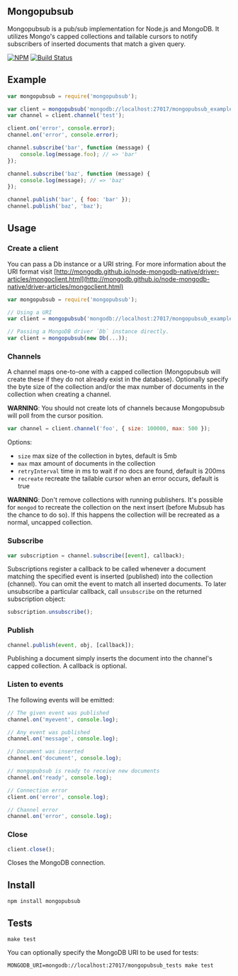 ## Mongopubsub

Mongopubsub is a pub/sub implementation for Node.js and MongoDB. It utilizes Mongo's capped collections and tailable cursors to notify subscribers of inserted documents that match a given query.

[![NPM](https://img.shields.io/npm/v/mongopubsub.svg?style=flat)](http://npm.im/mongopubsub)
[![Build Status](https://img.shields.io/travis/vladotesanovic/mpubsub.svg?style=flat)](https://travis-ci.org/vladotesanovic/mpubsub)

## Example

```javascript
var mongopubsub = require('mongopubsub');

var client = mongopubsub('mongodb://localhost:27017/mongopubsub_example');
var channel = client.channel('test');

client.on('error', console.error);
channel.on('error', console.error);

channel.subscribe('bar', function (message) {
    console.log(message.foo); // => 'bar'
});

channel.subscribe('baz', function (message) {
    console.log(message); // => 'baz'
});

channel.publish('bar', { foo: 'bar' });
channel.publish('baz', 'baz');

```

## Usage

### Create a client

You can pass a Db instance or a URI string. For more information about the URI format visit [http://mongodb.github.io/node-mongodb-native/driver-articles/mongoclient.html](http://mongodb.github.io/node-mongodb-native/driver-articles/mongoclient.html)

```javascript
var mongopubsub = require('mongopubsub');

// Using a URI
var client = mongopubsub('mongodb://localhost:27017/mongopubsub_example', [options]);

// Passing a MongoDB driver `Db` instance directly.
var client = mongopubsub(new Db(...));
```

### Channels

A channel maps one-to-one with a capped collection (Mongopubsub will create these if they do not already exist in the database).  Optionally specify the byte size of the collection and/or the max number of documents in the collection when creating a channel.

**WARNING**: You should not create lots of channels because Mongopubsub will poll from the cursor position.

```javascript
var channel = client.channel('foo', { size: 100000, max: 500 });
```

Options:

 - `size` max size of the collection in bytes, default is 5mb
 - `max` max amount of documents in the collection
 - `retryInterval` time in ms to wait if no docs are found, default is 200ms
 - `recreate` recreate the tailable cursor when an error occurs, default is true


**WARNING**: Don't remove collections with running publishers. It's possible for `mongod` to recreate the collection on the next insert (before Mubsub has the chance to do so).  If this happens the collection will be recreated as a normal, uncapped collection.

### Subscribe

```javascript
var subscription = channel.subscribe([event], callback);
```

Subscriptions register a callback to be called whenever a document matching the specified event is inserted (published) into the collection (channel).  You can omit the event to match all inserted documents. To later unsubscribe a particular callback, call `unsubscribe` on the returned subscription object:

```javascript
subscription.unsubscribe();
```
### Publish

```javascript
channel.publish(event, obj, [callback]);
```

Publishing a document simply inserts the document into the channel's capped collection.  A callback is optional.

### Listen to events

The following events will be emitted:

```javascript
// The given event was published
channel.on('myevent', console.log);

// Any event was published
channel.on('message', console.log);

// Document was inserted
channel.on('document', console.log);

// mongopubsub is ready to receive new documents
channel.on('ready', console.log);

// Connection error
client.on('error', console.log);

// Channel error
channel.on('error', console.log);
```

### Close

```javascript
client.close();
```

Closes the MongoDB connection.

## Install

    npm install mongopubsub

## Tests

    make test

You can optionally specify the MongoDB URI to be used for tests:

    MONGODB_URI=mongodb://localhost:27017/mongopubsub_tests make test

